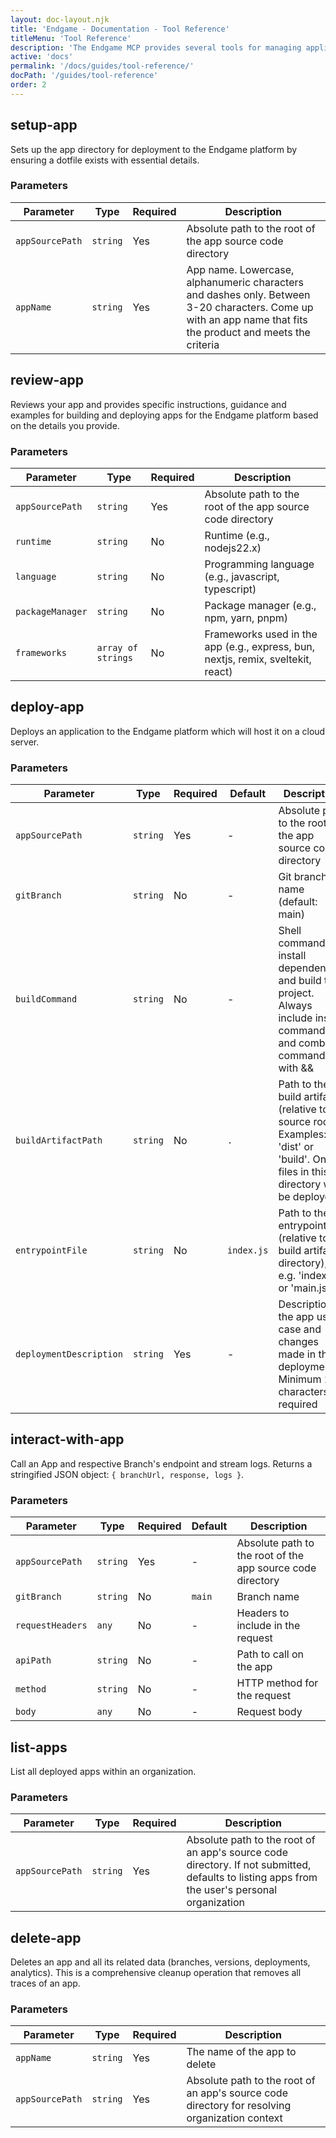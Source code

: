 ```yaml
---
layout: doc-layout.njk
title: 'Endgame - Documentation - Tool Reference'
titleMenu: 'Tool Reference'
description: 'The Endgame MCP provides several tools for managing application deployments. Each tool is designed to work seamlessly with AI agents to automate the deployment workflow.'
active: 'docs'
permalink: '/docs/guides/tool-reference/'
docPath: '/guides/tool-reference'
order: 2
---
```


## setup-app

Sets up the app directory for deployment to the Endgame platform by ensuring a dotfile exists with essential details.

### Parameters

| Parameter       | Type     | Required | Description                                                                                                                                                  |
| --------------- | -------- | -------- | ------------------------------------------------------------------------------------------------------------------------------------------------------------ |
| `appSourcePath` | `string` | Yes      | Absolute path to the root of the app source code directory                                                                                                   |
| `appName`       | `string` | Yes      | App name. Lowercase, alphanumeric characters and dashes only. Between 3-20 characters. Come up with an app name that fits the product and meets the criteria |

## review-app

Reviews your app and provides specific instructions, guidance and examples for building and deploying apps for the Endgame platform based on the details you provide.

### Parameters

| Parameter        | Type               | Required | Description                                                                      |
| ---------------- | ------------------ | -------- | -------------------------------------------------------------------------------- |
| `appSourcePath`  | `string`           | Yes      | Absolute path to the root of the app source code directory                       |
| `runtime`        | `string`           | No       | Runtime (e.g., nodejs22.x)                                                       |
| `language`       | `string`           | No       | Programming language (e.g., javascript, typescript)                              |
| `packageManager` | `string`           | No       | Package manager (e.g., npm, yarn, pnpm)                                          |
| `frameworks`     | `array of strings` | No       | Frameworks used in the app (e.g., express, bun, nextjs, remix, sveltekit, react) |

## deploy-app

Deploys an application to the Endgame platform which will host it on a cloud server.

### Parameters

| Parameter               | Type     | Required | Default    | Description                                                                                                                      |
| ----------------------- | -------- | -------- | ---------- | -------------------------------------------------------------------------------------------------------------------------------- |
| `appSourcePath`         | `string` | Yes      | -          | Absolute path to the root of the app source code directory                                                                       |
| `gitBranch`             | `string` | No       | -          | Git branch name (default: main)                                                                                                  |
| `buildCommand`          | `string` | No       | -          | Shell commands to install dependencies and build the project. Always include install command and combine commands with &&        |
| `buildArtifactPath`     | `string` | No       | `.`        | Path to the build artifact (relative to source root). Examples: 'dist' or 'build'. Only files in this directory will be deployed |
| `entrypointFile`        | `string` | No       | `index.js` | Path to the entrypoint file (relative to build artifact directory), e.g. 'index.js' or 'main.js'                                 |
| `deploymentDescription` | `string` | Yes      | -          | Description of the app use-case and changes made in this deployment. Minimum 240 characters required                             |

## interact-with-app

Call an App and respective Branch's endpoint and stream logs. Returns a stringified JSON object: `{ branchUrl, response, logs }`.

### Parameters

| Parameter        | Type     | Required | Default | Description                                                |
| ---------------- | -------- | -------- | ------- | ---------------------------------------------------------- |
| `appSourcePath`  | `string` | Yes      | -       | Absolute path to the root of the app source code directory |
| `gitBranch`      | `string` | No       | `main`  | Branch name                                                |
| `requestHeaders` | `any`    | No       | -       | Headers to include in the request                          |
| `apiPath`        | `string` | No       | -       | Path to call on the app                                    |
| `method`         | `string` | No       | -       | HTTP method for the request                                |
| `body`           | `any`    | No       | -       | Request body                                               |

## list-apps

List all deployed apps within an organization.

### Parameters

| Parameter       | Type     | Required | Description                                                                                                                                   |
| --------------- | -------- | -------- | --------------------------------------------------------------------------------------------------------------------------------------------- |
| `appSourcePath` | `string` | Yes      | Absolute path to the root of an app's source code directory. If not submitted, defaults to listing apps from the user's personal organization |

## delete-app

Deletes an app and all its related data (branches, versions, deployments, analytics). This is a comprehensive cleanup operation that removes all traces of an app.

### Parameters

| Parameter       | Type     | Required | Description                                                                                    |
| --------------- | -------- | -------- | ---------------------------------------------------------------------------------------------- |
| `appName`       | `string` | Yes      | The name of the app to delete                                                                  |
| `appSourcePath` | `string` | Yes      | Absolute path to the root of an app's source code directory for resolving organization context |
